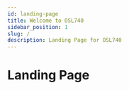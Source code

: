 ```yaml
---
id: landing-page
title: Welcome to OSL740
sidebar_position: 1
slug: /
description: Landing Page for OSL740
---
```


# Landing Page
